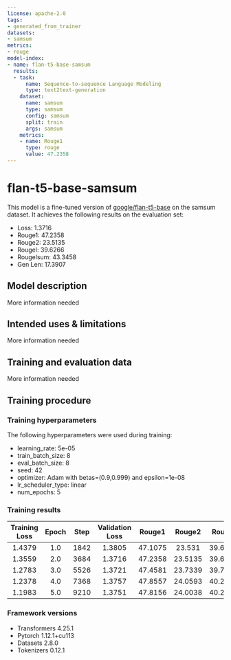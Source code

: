 ```yaml
---
license: apache-2.0
tags:
- generated_from_trainer
datasets:
- samsum
metrics:
- rouge
model-index:
- name: flan-t5-base-samsum
  results:
  - task:
      name: Sequence-to-sequence Language Modeling
      type: text2text-generation
    dataset:
      name: samsum
      type: samsum
      config: samsum
      split: train
      args: samsum
    metrics:
    - name: Rouge1
      type: rouge
      value: 47.2358
---
```


<!-- This model card has been generated automatically according to the information the Trainer had access to. You
should probably proofread and complete it, then remove this comment. -->

# flan-t5-base-samsum

This model is a fine-tuned version of [google/flan-t5-base](https://huggingface.co/google/flan-t5-base) on the samsum dataset.
It achieves the following results on the evaluation set:
- Loss: 1.3716
- Rouge1: 47.2358
- Rouge2: 23.5135
- Rougel: 39.6266
- Rougelsum: 43.3458
- Gen Len: 17.3907

## Model description

More information needed

## Intended uses & limitations

More information needed

## Training and evaluation data

More information needed

## Training procedure

### Training hyperparameters

The following hyperparameters were used during training:
- learning_rate: 5e-05
- train_batch_size: 8
- eval_batch_size: 8
- seed: 42
- optimizer: Adam with betas=(0.9,0.999) and epsilon=1e-08
- lr_scheduler_type: linear
- num_epochs: 5

### Training results

| Training Loss | Epoch | Step | Validation Loss | Rouge1  | Rouge2  | Rougel  | Rougelsum | Gen Len |
|:-------------:|:-----:|:----:|:---------------:|:-------:|:-------:|:-------:|:---------:|:-------:|
| 1.4379        | 1.0   | 1842 | 1.3805          | 47.1075 | 23.531  | 39.6919 | 43.549    | 17.1197 |
| 1.3559        | 2.0   | 3684 | 1.3716          | 47.2358 | 23.5135 | 39.6266 | 43.3458   | 17.3907 |
| 1.2783        | 3.0   | 5526 | 1.3721          | 47.4581 | 23.7339 | 39.7726 | 43.4568   | 17.1832 |
| 1.2378        | 4.0   | 7368 | 1.3757          | 47.8557 | 24.0593 | 40.2324 | 44.0085   | 17.3053 |
| 1.1983        | 5.0   | 9210 | 1.3751          | 47.8156 | 24.0038 | 40.2169 | 43.8918   | 17.3040 |


### Framework versions

- Transformers 4.25.1
- Pytorch 1.12.1+cu113
- Datasets 2.8.0
- Tokenizers 0.12.1
